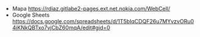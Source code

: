 - Mapa https://rdiaz.gitlabe2-pages.ext.net.nokia.com/WebCell/
- Google Sheets  https://docs.google.com/spreadsheets/d/1T5bIqCDQF26u7MYvzvORu04iKNkQBTxo7vjCbZ60mqA/edit#gid=0
